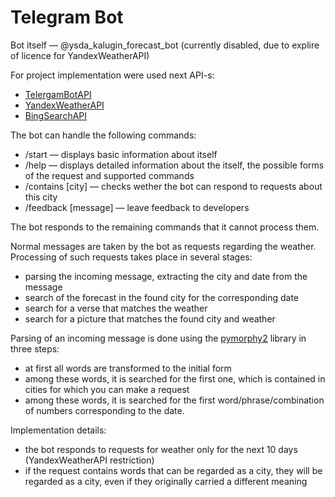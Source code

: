 
# Telegram Bot

Bot itself — @ysda_kalugin_forecast_bot (currently disabled, due to explire of licence for YandexWeatherAPI)

For project implementation were used next API-s:

- [TelergamBotAPI](https://github.com/python-telegram-bot/python-telegram-bot)
- [YandexWeatherAPI](https://tech.yandex.ru/weather/)
- [BingSearchAPI](https://docs.microsoft.com/en-us/azure/cognitive-services/bing-web-search/)

The bot can handle the following commands:
- /start — displays basic information about itself
- /help — displays detailed information about the itself, the possible forms of the request and supported commands
- /contains [city] — checks wether the bot can respond to requests about this city
- /feedback [message] — leave feedback to developers

The bot responds to the remaining commands that it cannot process them.

Normal messages are taken by the bot as requests regarding the weather. Processing of such requests takes place in several stages:
- parsing the incoming message, extracting the city and date from the message
- search of the forecast in the found city for the corresponding date
- search for a verse that matches the weather
- search for a picture that matches the found city and weather

Parsing of an incoming message is done using the [pymorphy2](https://pymorphy2.readthedocs.io/en/latest/) library in three steps:
- at first all words are transformed to the initial form
- among these words, it is searched for the first one, which is contained in cities for which you can make a request
- among these words, it is searched for the first word/phrase/combination of numbers corresponding to the date.

Implementation details:
- the bot responds to requests for weather only for the next 10 days (YandexWeatherAPI restriction)
- if the request contains words that can be regarded as a city, they will be regarded as a city, even if they originally carried a different meaning
